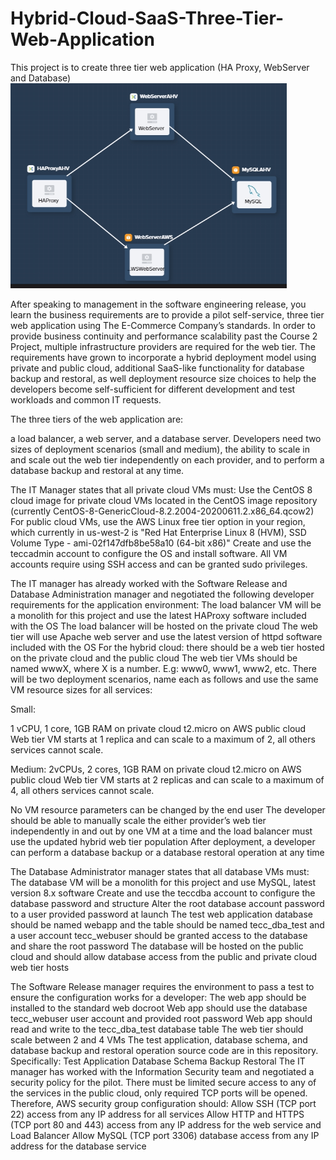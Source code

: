 # Hybrid-Cloud-SaaS-Three-Tier-Web-Application

This project is to create three tier web application (HA Proxy, WebServer and Database)
![](bertlesman2.png)

After speaking to management in the software engineering release, you learn the business requirements are to provide a pilot self-service, three tier web application using The E-Commerce Company’s standards. In order to provide business continuity and performance scalability past the Course 2 Project, multiple infrastructure providers are required for the web tier. The requirements have grown to incorporate a hybrid deployment model using private and public cloud, additional SaaS-like functionality for database backup and restoral, as well deployment resource size choices to help the developers become self-sufficient for different development and test workloads and common IT requests.

The three tiers of the web application are:

a load balancer,
a web server,
and a database server.
Developers need two sizes of deployment scenarios (small and medium), the ability to scale in and scale out the web tier independently on each provider, and to perform a database backup and restoral at any time.

The IT Manager states that all private cloud VMs must:
Use the CentOS 8 cloud image for private cloud VMs located in the CentOS image repository (currently CentOS-8-GenericCloud-8.2.2004-20200611.2.x86_64.qcow2)
For public cloud VMs, use the AWS Linux free tier option in your region, which currently in us-west-2 is "Red Hat Enterprise Linux 8 (HVM), SSD Volume Type - ami-02f147dfb8be58a10 (64-bit x86)"
Create and use the teccadmin account to configure the OS and install software.
All VM accounts require using SSH access and can be granted sudo privileges.

The IT manager has already worked with the Software Release and Database Administration manager and negotiated the following developer requirements for the application environment:
The load balancer VM will be a monolith for this project and use the latest HAProxy software included with the OS
The load balancer will be hosted on the private cloud
The web tier will use Apache web server and use the latest version of httpd software included with the OS
For the hybrid cloud: there should be a web tier hosted on the private cloud and the public cloud
The web tier VMs should be named wwwX, where X is a number. E.g: www0, www1, www2, etc.
There will be two deployment scenarios, name each as follows and use the same VM resource sizes for all services:

Small:

1 vCPU, 1 core, 1GB RAM on private cloud
t2.micro on AWS public cloud
Web tier VM starts at 1 replica and can scale to a maximum of 2, all others services cannot scale.

Medium:
2vCPUs, 2 cores, 1GB RAM on private cloud
t2.micro on AWS public cloud
Web tier VM starts at 2 replicas and can scale to a maximum of 4, all others services cannot scale.

No VM resource parameters can be changed by the end user
The developer should be able to manually scale the either provider’s web tier independently in and out by one VM at a time and the load balancer must use the updated hybrid web tier population
After deployment, a developer can perform a database backup or a database restoral operation at any time

The Database Administrator manager states that all database VMs must:
The database VM will be a monolith for this project and use MySQL, latest version 8.x software
Create and use the teccdba account to configure the database password and structure
Alter the root database account password to a user provided password at launch
The test web application database should be named webapp and the table should be named tecc_dba_test and a user account tecc_webuser should be granted access to the database and share the root password
The database will be hosted on the public cloud and should allow database access from the public and private cloud web tier hosts

The Software Release manager requires the environment to pass a test to ensure the configuration works for a developer:
The web app should be installed to the standard web docroot
Web app should use the database tecc_webuser user account and provided root password
Web app should read and write to the tecc_dba_test database table
The web tier should scale between 2 and 4 VMs
The test application, database schema, and database backup and restoral operation source code are in this repository.
Specifically:
Test Application
Database Schema
Backup
Restoral
The IT manager has worked with the Information Security team and negotiated a security policy for the pilot. There must be limited secure access to any of the services in the public cloud, only required TCP ports will be opened. Therefore, AWS security group configuration should:
Allow SSH (TCP port 22) access from any IP address for all services
Allow HTTP and HTTPS (TCP port 80 and 443) access from any IP address for the web service and Load Balancer
Allow MySQL (TCP port 3306) database access from any IP address for the database service

